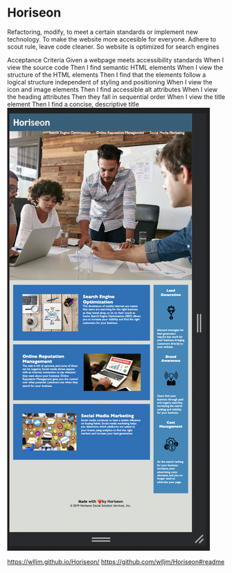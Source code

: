 # Horiseon
Refactoring, modify, to meet a certain standards or implement new technology. 
To make the website more accesible for everyone. 
Adhere to scout rule, leave code cleaner.
So website is optimized for search engines 


Acceptance Criteria
Given a webpage meets accessibility standards
When I view the source code
Then I find semantic HTML elements
When I view the structure of the HTML elements
Then I find that the elements follow a logical structure independent of styling and positioning
When I view the icon and image elements
Then I find accessible alt attributes
When I view the heading attributes
Then they fall in sequential order
When I view the title element
Then I find a concise, descriptive title
![website-screen-shot1.png](assets/images/website-screen-shot1.png)

https://wlljm.github.io/Horiseon/
https://github.com/wlljm/Horiseon#readme
